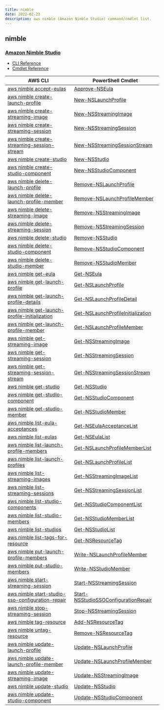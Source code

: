 ```yaml
---
title: nimble
date: 2022-02-23
description: aws nimble (Amazon Nimble Studio) command/cmdlet list.
---
```


## nimble

### [Amazon Nimble Studio](https://aws.amazon.com/nimble-studio/)

* [CLI Reference](https://docs.aws.amazon.com/cli/latest/reference/nimble/index.html)
* [Cmdlet Reference](https://docs.aws.amazon.com/powershell/latest/reference/items/NimbleStudio_cmdlets.html)

|AWS CLI|PowerShell Cmdlet|
|----|----|
|[aws nimble accept-eulas](https://docs.aws.amazon.com/cli/latest/reference/nimble/accept-eulas.html)|[Approve-NSEula](https://docs.aws.amazon.com/powershell/latest/reference/items/Approve-NSEula.html)|
|[aws nimble create-launch-profile](https://docs.aws.amazon.com/cli/latest/reference/nimble/create-launch-profile.html)|[New-NSLaunchProfile](https://docs.aws.amazon.com/powershell/latest/reference/items/New-NSLaunchProfile.html)|
|[aws nimble create-streaming-image](https://docs.aws.amazon.com/cli/latest/reference/nimble/create-streaming-image.html)|[New-NSStreamingImage](https://docs.aws.amazon.com/powershell/latest/reference/items/New-NSStreamingImage.html)|
|[aws nimble create-streaming-session](https://docs.aws.amazon.com/cli/latest/reference/nimble/create-streaming-session.html)|[New-NSStreamingSession](https://docs.aws.amazon.com/powershell/latest/reference/items/New-NSStreamingSession.html)|
|[aws nimble create-streaming-session-stream](https://docs.aws.amazon.com/cli/latest/reference/nimble/create-streaming-session-stream.html)|[New-NSStreamingSessionStream](https://docs.aws.amazon.com/powershell/latest/reference/items/New-NSStreamingSessionStream.html)|
|[aws nimble create-studio](https://docs.aws.amazon.com/cli/latest/reference/nimble/create-studio.html)|[New-NSStudio](https://docs.aws.amazon.com/powershell/latest/reference/items/New-NSStudio.html)|
|[aws nimble create-studio-component](https://docs.aws.amazon.com/cli/latest/reference/nimble/create-studio-component.html)|[New-NSStudioComponent](https://docs.aws.amazon.com/powershell/latest/reference/items/New-NSStudioComponent.html)|
|[aws nimble delete-launch-profile](https://docs.aws.amazon.com/cli/latest/reference/nimble/delete-launch-profile.html)|[Remove-NSLaunchProfile](https://docs.aws.amazon.com/powershell/latest/reference/items/Remove-NSLaunchProfile.html)|
|[aws nimble delete-launch-profile-member](https://docs.aws.amazon.com/cli/latest/reference/nimble/delete-launch-profile-member.html)|[Remove-NSLaunchProfileMember](https://docs.aws.amazon.com/powershell/latest/reference/items/Remove-NSLaunchProfileMember.html)|
|[aws nimble delete-streaming-image](https://docs.aws.amazon.com/cli/latest/reference/nimble/delete-streaming-image.html)|[Remove-NSStreamingImage](https://docs.aws.amazon.com/powershell/latest/reference/items/Remove-NSStreamingImage.html)|
|[aws nimble delete-streaming-session](https://docs.aws.amazon.com/cli/latest/reference/nimble/delete-streaming-session.html)|[Remove-NSStreamingSession](https://docs.aws.amazon.com/powershell/latest/reference/items/Remove-NSStreamingSession.html)|
|[aws nimble delete-studio](https://docs.aws.amazon.com/cli/latest/reference/nimble/delete-studio.html)|[Remove-NSStudio](https://docs.aws.amazon.com/powershell/latest/reference/items/Remove-NSStudio.html)|
|[aws nimble delete-studio-component](https://docs.aws.amazon.com/cli/latest/reference/nimble/delete-studio-component.html)|[Remove-NSStudioComponent](https://docs.aws.amazon.com/powershell/latest/reference/items/Remove-NSStudioComponent.html)|
|[aws nimble delete-studio-member](https://docs.aws.amazon.com/cli/latest/reference/nimble/delete-studio-member.html)|[Remove-NSStudioMember](https://docs.aws.amazon.com/powershell/latest/reference/items/Remove-NSStudioMember.html)|
|[aws nimble get-eula](https://docs.aws.amazon.com/cli/latest/reference/nimble/get-eula.html)|[Get-NSEula](https://docs.aws.amazon.com/powershell/latest/reference/items/Get-NSEula.html)|
|[aws nimble get-launch-profile](https://docs.aws.amazon.com/cli/latest/reference/nimble/get-launch-profile.html)|[Get-NSLaunchProfile](https://docs.aws.amazon.com/powershell/latest/reference/items/Get-NSLaunchProfile.html)|
|[aws nimble get-launch-profile-details](https://docs.aws.amazon.com/cli/latest/reference/nimble/get-launch-profile-details.html)|[Get-NSLaunchProfileDetail](https://docs.aws.amazon.com/powershell/latest/reference/items/Get-NSLaunchProfileDetail.html)|
|[aws nimble get-launch-profile-initialization](https://docs.aws.amazon.com/cli/latest/reference/nimble/get-launch-profile-initialization.html)|[Get-NSLaunchProfileInitialization](https://docs.aws.amazon.com/powershell/latest/reference/items/Get-NSLaunchProfileInitialization.html)|
|[aws nimble get-launch-profile-member](https://docs.aws.amazon.com/cli/latest/reference/nimble/get-launch-profile-member.html)|[Get-NSLaunchProfileMember](https://docs.aws.amazon.com/powershell/latest/reference/items/Get-NSLaunchProfileMember.html)|
|[aws nimble get-streaming-image](https://docs.aws.amazon.com/cli/latest/reference/nimble/get-streaming-image.html)|[Get-NSStreamingImage](https://docs.aws.amazon.com/powershell/latest/reference/items/Get-NSStreamingImage.html)|
|[aws nimble get-streaming-session](https://docs.aws.amazon.com/cli/latest/reference/nimble/get-streaming-session.html)|[Get-NSStreamingSession](https://docs.aws.amazon.com/powershell/latest/reference/items/Get-NSStreamingSession.html)|
|[aws nimble get-streaming-session-stream](https://docs.aws.amazon.com/cli/latest/reference/nimble/get-streaming-session-stream.html)|[Get-NSStreamingSessionStream](https://docs.aws.amazon.com/powershell/latest/reference/items/Get-NSStreamingSessionStream.html)|
|[aws nimble get-studio](https://docs.aws.amazon.com/cli/latest/reference/nimble/get-studio.html)|[Get-NSStudio](https://docs.aws.amazon.com/powershell/latest/reference/items/Get-NSStudio.html)|
|[aws nimble get-studio-component](https://docs.aws.amazon.com/cli/latest/reference/nimble/get-studio-component.html)|[Get-NSStudioComponent](https://docs.aws.amazon.com/powershell/latest/reference/items/Get-NSStudioComponent.html)|
|[aws nimble get-studio-member](https://docs.aws.amazon.com/cli/latest/reference/nimble/get-studio-member.html)|[Get-NSStudioMember](https://docs.aws.amazon.com/powershell/latest/reference/items/Get-NSStudioMember.html)|
|[aws nimble list-eula-acceptances](https://docs.aws.amazon.com/cli/latest/reference/nimble/list-eula-acceptances.html)|[Get-NSEulaAcceptanceList](https://docs.aws.amazon.com/powershell/latest/reference/items/Get-NSEulaAcceptanceList.html)|
|[aws nimble list-eulas](https://docs.aws.amazon.com/cli/latest/reference/nimble/list-eulas.html)|[Get-NSEulaList](https://docs.aws.amazon.com/powershell/latest/reference/items/Get-NSEulaList.html)|
|[aws nimble list-launch-profile-members](https://docs.aws.amazon.com/cli/latest/reference/nimble/list-launch-profile-members.html)|[Get-NSLaunchProfileMemberList](https://docs.aws.amazon.com/powershell/latest/reference/items/Get-NSLaunchProfileMemberList.html)|
|[aws nimble list-launch-profiles](https://docs.aws.amazon.com/cli/latest/reference/nimble/list-launch-profiles.html)|[Get-NSLaunchProfileList](https://docs.aws.amazon.com/powershell/latest/reference/items/Get-NSLaunchProfileList.html)|
|[aws nimble list-streaming-images](https://docs.aws.amazon.com/cli/latest/reference/nimble/list-streaming-images.html)|[Get-NSStreamingImageList](https://docs.aws.amazon.com/powershell/latest/reference/items/Get-NSStreamingImageList.html)|
|[aws nimble list-streaming-sessions](https://docs.aws.amazon.com/cli/latest/reference/nimble/list-streaming-sessions.html)|[Get-NSStreamingSessionList](https://docs.aws.amazon.com/powershell/latest/reference/items/Get-NSStreamingSessionList.html)|
|[aws nimble list-studio-components](https://docs.aws.amazon.com/cli/latest/reference/nimble/list-studio-components.html)|[Get-NSStudioComponentList](https://docs.aws.amazon.com/powershell/latest/reference/items/Get-NSStudioComponentList.html)|
|[aws nimble list-studio-members](https://docs.aws.amazon.com/cli/latest/reference/nimble/list-studio-members.html)|[Get-NSStudioMemberList](https://docs.aws.amazon.com/powershell/latest/reference/items/Get-NSStudioMemberList.html)|
|[aws nimble list-studios](https://docs.aws.amazon.com/cli/latest/reference/nimble/list-studios.html)|[Get-NSStudioList](https://docs.aws.amazon.com/powershell/latest/reference/items/Get-NSStudioList.html)|
|[aws nimble list-tags-for-resource](https://docs.aws.amazon.com/cli/latest/reference/nimble/list-tags-for-resource.html)|[Get-NSResourceTag](https://docs.aws.amazon.com/powershell/latest/reference/items/Get-NSResourceTag.html)|
|[aws nimble put-launch-profile-members](https://docs.aws.amazon.com/cli/latest/reference/nimble/put-launch-profile-members.html)|[Write-NSLaunchProfileMember](https://docs.aws.amazon.com/powershell/latest/reference/items/Write-NSLaunchProfileMember.html)|
|[aws nimble put-studio-members](https://docs.aws.amazon.com/cli/latest/reference/nimble/put-studio-members.html)|[Write-NSStudioMember](https://docs.aws.amazon.com/powershell/latest/reference/items/Write-NSStudioMember.html)|
|[aws nimble start-streaming-session](https://docs.aws.amazon.com/cli/latest/reference/nimble/start-streaming-session.html)|[Start-NSStreamingSession](https://docs.aws.amazon.com/powershell/latest/reference/items/Start-NSStreamingSession.html)|
|[aws nimble start-studio-sso-configuration-repair](https://docs.aws.amazon.com/cli/latest/reference/nimble/start-studio-sso-configuration-repair.html)|[Start-NSStudioSSOConfigurationRepair](https://docs.aws.amazon.com/powershell/latest/reference/items/Start-NSStudioSSOConfigurationRepair.html)|
|[aws nimble stop-streaming-session](https://docs.aws.amazon.com/cli/latest/reference/nimble/stop-streaming-session.html)|[Stop-NSStreamingSession](https://docs.aws.amazon.com/powershell/latest/reference/items/Stop-NSStreamingSession.html)|
|[aws nimble tag-resource](https://docs.aws.amazon.com/cli/latest/reference/nimble/tag-resource.html)|[Add-NSResourceTag](https://docs.aws.amazon.com/powershell/latest/reference/items/Add-NSResourceTag.html)|
|[aws nimble untag-resource](https://docs.aws.amazon.com/cli/latest/reference/nimble/untag-resource.html)|[Remove-NSResourceTag](https://docs.aws.amazon.com/powershell/latest/reference/items/Remove-NSResourceTag.html)|
|[aws nimble update-launch-profile](https://docs.aws.amazon.com/cli/latest/reference/nimble/update-launch-profile.html)|[Update-NSLaunchProfile](https://docs.aws.amazon.com/powershell/latest/reference/items/Update-NSLaunchProfile.html)|
|[aws nimble update-launch-profile-member](https://docs.aws.amazon.com/cli/latest/reference/nimble/update-launch-profile-member.html)|[Update-NSLaunchProfileMember](https://docs.aws.amazon.com/powershell/latest/reference/items/Update-NSLaunchProfileMember.html)|
|[aws nimble update-streaming-image](https://docs.aws.amazon.com/cli/latest/reference/nimble/update-streaming-image.html)|[Update-NSStreamingImage](https://docs.aws.amazon.com/powershell/latest/reference/items/Update-NSStreamingImage.html)|
|[aws nimble update-studio](https://docs.aws.amazon.com/cli/latest/reference/nimble/update-studio.html)|[Update-NSStudio](https://docs.aws.amazon.com/powershell/latest/reference/items/Update-NSStudio.html)|
|[aws nimble update-studio-component](https://docs.aws.amazon.com/cli/latest/reference/nimble/update-studio-component.html)|[Update-NSStudioComponent](https://docs.aws.amazon.com/powershell/latest/reference/items/Update-NSStudioComponent.html)|

